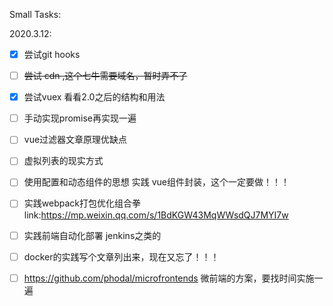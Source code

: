 Small Tasks:

2020.3.12:

- [x] 尝试git hooks

- [ ] ~~尝试 cdn ,这个七牛需要域名，暂时弄不了~~

- [x] 尝试vuex 看看2.0之后的结构和用法

- [ ] 手动实现promise再实现一遍

- [ ] vue过滤器文章原理优缺点

- [ ] 虚拟列表的现实方式

- [ ] 使用配置和动态组件的思想 实践 vue组件封装，这个一定要做！！！

- [ ] 实践webpack打包优化组合拳 link:https://mp.weixin.qq.com/s/1BdKGW43MqWWsdQJ7MYI7w

- [ ] 实践前端自动化部署 jenkins之类的

- [ ] docker的实践写个文章列出来，现在又忘了！！！

- [ ] https://github.com/phodal/microfrontends  微前端的方案，要找时间实施一遍

